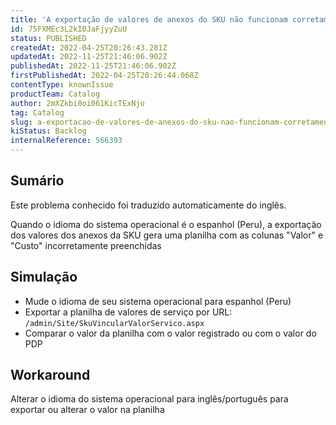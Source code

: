 ```yaml
---
title: 'A exportação de valores de anexos do SKU não funcionam corretamente para sistemas operacionais em espanhol'
id: 75FXMEc3L2kI0JaFjyyZuU
status: PUBLISHED
createdAt: 2022-04-25T20:26:43.281Z
updatedAt: 2022-11-25T21:46:06.902Z
publishedAt: 2022-11-25T21:46:06.902Z
firstPublishedAt: 2022-04-25T20:26:44.068Z
contentType: knownIssue
productTeam: Catalog
author: 2mXZkbi0oi061KicTExNjo
tag: Catalog
slug: a-exportacao-de-valores-de-anexos-do-sku-nao-funcionam-corretamente-para-sistemas-operacionais-em-espanhol
kiStatus: Backlog
internalReference: 566393
---
```


## Sumário

<div class="alert alert-info">
  <p>Este problema conhecido foi traduzido automaticamente do inglês.</p>
</div>


Quando o idioma do sistema operacional é o espanhol (Peru), a exportação dos valores dos anexos da SKU gera uma planilha com as colunas "Valor" e "Custo" incorretamente preenchidas



## Simulação


- Mude o idioma de seu sistema operacional para espanhol (Peru)
- Exportar a planilha de valores de serviço por URL: `/admin/Site/SkuVincularValorServico.aspx`
- Comparar o valor da planilha com o valor registrado ou com o valor do PDP



## Workaround


Alterar o idioma do sistema operacional para inglês/português para exportar ou alterar o valor na planilha

